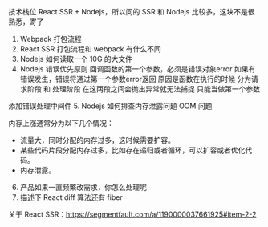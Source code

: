 技术栈位 React SSR + Nodejs，所以问的 SSR 和 Nodejs 比较多，这块不是很熟悉，寄了
1. Webpack 打包流程
2. React SSR 打包流程和 webpack 有什么不同
3. Nodejs 如何读取一个 10G 的大文件
4. Nodejs 错误优先原则
回调函数的第一个参数，必须是错误对象error 如果有错误发生，错误将通过第一个参数error返回
原因是函数在执行的时候 分为请求阶段 和 处理阶段 在这两段之间会抛出异常就无法捕捉 只能当做第一个参数

添加错误处理中间件
5. Nodejs 如何排查内存泄露问题 OOM 问题

内存上涨通常分为以下几个情况：
- 流量大，同时分配的内存过多，这时候需要扩容。
- 某些代码片段分配内存过多，比如存在递归或者循环，可以扩容或者优化代码。
- 内存泄露。

6. 产品如果一直频繁改需求，你怎么处理呢
7. 描述下 React diff 算法还有 fiber

关于 React SSR：https://segmentfault.com/a/1190000037661925#item-2-2
